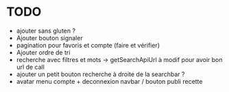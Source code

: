 # TODO

- ajouter sans gluten ?
- Ajouter bouton signaler
- pagination pour favoris et compte (faire et vérifier)
- Ajouter ordre de tri
- recherche avec filtres et mots -> getSearchApiUrl à modif pour avoir bon url de call
- ajouter un petit bouton recherche à droite de la searchbar ?
- avatar menu compte + deconnexion navbar / bouton publi recette
